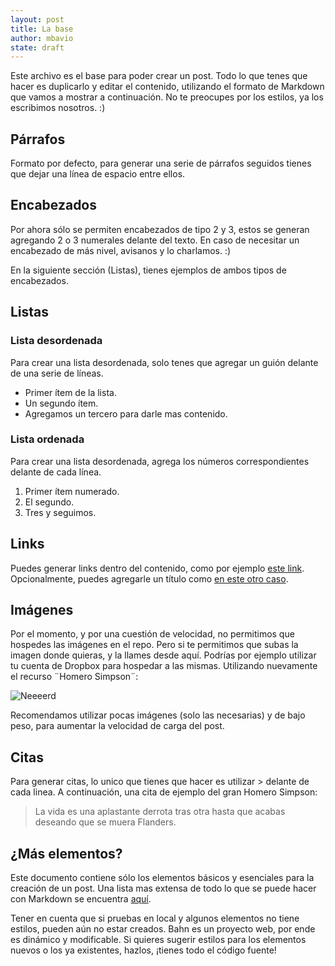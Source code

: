 ```yaml
---
layout: post
title: La base
author: mbavio
state: draft
---
```


Este archivo es el base para poder crear un post. Todo lo que tenes que hacer es duplicarlo y editar el contenido, utilizando el formato de Markdown que vamos a mostrar a continuación. No te preocupes por los estilos, ya los escribimos nosotros. :)


## Párrafos

Formato por defecto, para generar una serie de párrafos seguidos tienes que dejar una línea de espacio entre ellos.


## Encabezados

Por ahora sólo se permiten encabezados de tipo 2 y 3, estos se generan agregando 2 o 3 numerales delante del texto. En caso de necesitar un encabezado de más nivel, avisanos y lo charlamos. :)

En la siguiente sección (Listas), tienes ejemplos de ambos tipos de encabezados.


## Listas

### Lista desordenada

Para crear una lista desordenada, solo tenes que agregar un guión delante de una serie de líneas.

- Primer ítem de la lista.
- Un segundo ítem.
- Agregamos un tercero para darle mas contenido.

### Lista ordenada

Para crear una lista desordenada, agrega los números correspondientes delante de cada línea.

1. Primer ítem numerado.
2. El segundo.
3. Tres y seguimos.


## Links

Puedes generar links dentro del contenido, como por ejemplo [este link](http://nba.com). Opcionalmente, puedes agregarle un título como [en este otro caso](http://nba.com/ "Sitio Oficial de la NBA").


## Imágenes

Por el momento, y por una cuestión de velocidad, no permitimos que hospedes las imágenes en el repo. Pero si te permitimos que subas la imagen donde quieras, y la llames desde aquí. Podrías por ejemplo utilizar tu cuenta de Dropbox para hospedar a las mismas. Utilizando nuevamente el recurso ¨Homero Simpson¨:

![Neeeerd](https://dl.dropbox.com/u/3102174/neeerd.jpg)

Recomendamos utilizar pocas imágenes (solo las necesarias) y de bajo peso, para aumentar la velocidad de carga del post.


## Citas

Para generar citas, lo unico que tienes que hacer es utilizar > delante de cada linea. A continuación, una cita de ejemplo del gran Homero Simpson:

> La vida es una aplastante derrota tras otra hasta que acabas deseando que se muera Flanders.


## ¿Más elementos?

Este documento contiene sólo los elementos básicos y esenciales para la creación de un post. Una lista mas extensa de todo lo que se puede hacer con Markdown se encuentra [aquí](http://daringfireball.net/projects/markdown/syntax).

Tener en cuenta que si pruebas en local y algunos elementos no tiene estilos, pueden aún no estar creados. Bahn es un proyecto web, por ende es dinámico y modificable. Si quieres sugerir estilos para los elementos nuevos o los ya existentes, hazlos, ¡tienes todo el código fuente!
